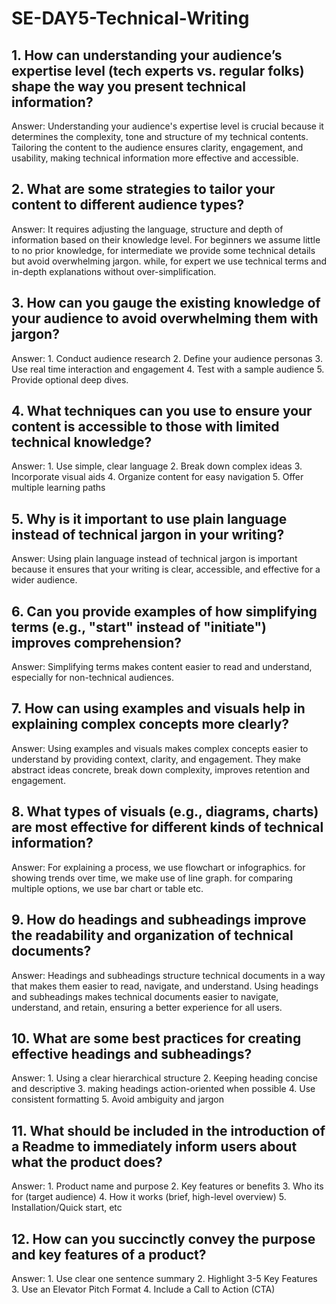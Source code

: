 # SE-DAY5-Technical-Writing

## 1. How can understanding your audience’s expertise level (tech experts vs. regular folks) shape the way you present technical information?
Answer:
    Understanding your audience's expertise level is crucial because it determines the complexity, tone and structure of my technical contents. Tailoring the content to the audience ensures clarity, engagement, and usability, making technical information more effective and accessible.

## 2. What are some strategies to tailor your content to different audience types?
Answer:
    It requires adjusting the language, structure and depth of information based on their knowledge level.
    For beginners we assume little to no prior knowledge, for intermediate we provide some technical details but avoid overwhelming jargon. while, for expert we use technical terms and in-depth explanations without over-simplification.

## 3. How can you gauge the existing knowledge of your audience to avoid overwhelming them with jargon?
Answer:
    1. Conduct audience research
    2. Define your audience personas
    3. Use real time interaction and engagement
    4. Test with a sample audience
    5. Provide optional deep dives.

## 4. What techniques can you use to ensure your content is accessible to those with limited technical knowledge?
Answer:
    1. Use simple, clear language
    2. Break down complex ideas
    3. Incorporate visual aids
    4. Organize content for easy navigation
    5. Offer multiple learning paths

## 5. Why is it important to use plain language instead of technical jargon in your writing?
Answer:
    Using plain language instead of technical jargon is important because it ensures that your writing is clear, accessible, and effective for a wider audience.

## 6. Can you provide examples of how simplifying terms (e.g., "start" instead of "initiate") improves comprehension?
Answer:
    Simplifying terms makes content easier to read and understand, especially for non-technical audiences.

## 7. How can using examples and visuals help in explaining complex concepts more clearly?
Answer:
    Using examples and visuals makes complex concepts easier to understand by providing context, clarity, and engagement. They make abstract ideas concrete, break down complexity, improves retention and engagement.

## 8. What types of visuals (e.g., diagrams, charts) are most effective for different kinds of technical information?
Answer:
    For explaining a process, we use flowchart or infographics. for showing trends over time, we make use of line graph. for comparing multiple options, we use bar chart or table etc.

## 9. How do headings and subheadings improve the readability and organization of technical documents?
Answer:
    Headings and subheadings structure technical documents in a way that makes them easier to read, navigate, and understand. Using headings and subheadings makes technical documents easier to navigate, understand, and retain, ensuring a better experience for all users.

## 10. What are some best practices for creating effective headings and subheadings?
Answer:
    1. Using a clear hierarchical structure
    2. Keeping heading concise and descriptive
    3. making headings action-oriented when possible
    4. Use consistent formatting
    5. Avoid ambiguity and jargon

## 11. What should be included in the introduction of a Readme to immediately inform users about what the product does?
Answer:
    1. Product name and purpose
    2. Key features or benefits
    3. Who its for (target audience)
    4. How it works (brief, high-level overview)
    5. Installation/Quick start, etc

## 12. How can you succinctly convey the purpose and key features of a product?
Answer:
    1. Use clear one sentence summary
    2. Highlight 3-5 Key Features
    3. Use an Elevator Pitch Format
    4. Include a Call to Action (CTA)
